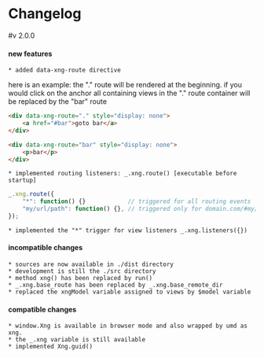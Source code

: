 # Changelog

#v 2.0.0

#### new features
	* added data-xng-route directive
	
here is an example: the "." route will be rendered at the 
beginning. if you would click on the anchor all containing 
views in the "." route container will be replaced by the "bar" route  
	
``` html
<div data-xng-route="." style="display: none">
	<a href="#bar">goto bar</a>
</div>

<div data-xng-route="bar" style="display: none">
	<p>bar</p>
</div>
``` 
	* implemented routing listeners: _.xng.route() [executable before startup]
``` javascript
_.xng.route({
	"*": function() {} 			  // triggered for all routing events
	"my/url/path": function() {}, // triggered only for domain.com/#my/url/path routing event 
});
``` 
	* implemented the "*" trigger for view listeners _.xng.listeners({})

 
 
#### incompatible changes
	* sources are now available in ./dist directory
	* development is still the ./src directory
	* method xng() has been replaced by run()
	* _.xng.base_route has been replaced by _.xng.base_remote_dir
	* replaced the xngModel variable assigned to views by $model variable
	
#### compatible changes
	* window.Xng is available in browser mode and also wrapped by umd as xng.
	* the _.xng variable is still available
	* implemented Xng.guid()

